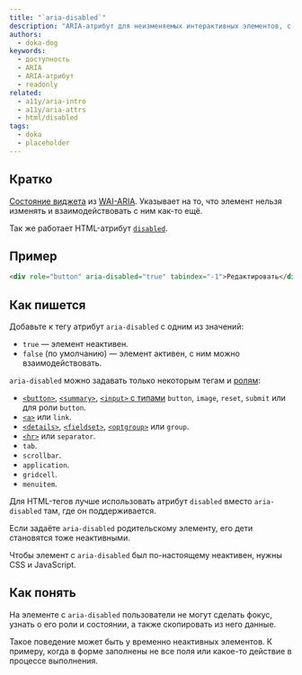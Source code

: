 ```yaml
---
title: "`aria-disabled`"
description: "ARIA-атрибут для неизменяемых интерактивных элементов, с которыми можно как-то взаимодействовать."
authors:
  - doka-dog
keywords:
  - доступность
  - ARIA
  - ARIA-атрибут
  - readonly
related:
  - a11y/aria-intro
  - a11y/aria-attrs
  - html/disabled
tags:
  - doka
  - placeholder
---
```


## Кратко

[Состояние виджета](/aria-attrs/#atributy-vidzhetov) из [WAI-ARIA](/a11y/aria-intro/#specifikaciya). Указывает на то, что элемент нельзя изменять и взаимодействовать с ним как-то ещё.

Так же работает HTML-атрибут [`disabled`](/html/disabled/).

## Пример

```html
<div role="button" aria-disabled="true" tabindex="-1">Редактировать</div>
```

## Как пишется

Добавьте к тегу атрибут `aria-disabled` с одним из значений:

- `true` — элемент неактивен.
- `false` (по умолчанию) — элемент активен, с ним можно взаимодействовать.

`aria-disabled` можно задавать только некоторым тегам и [ролям](/a11y/aria-roles/):

- [`<button>`](/html/button/), [`<summary>`](/html/details/), [`<input>` c типами](/html/input/#type) `button`, `image`, `reset`, `submit` или для роли `button`.
- [`<a>`](/html/a/) или `link`.
- [`<details>`](/html/details/), [`<fieldset>`](/html/fieldset/), [`<optgroup>`](/html/optgroup/) или `group`.
- [`<hr>`](/html/hr/) или `separator`.
- `tab`.
- `scrollbar`.
- `application`.
- `gridcell`.
- `menuitem`.

Для HTML-тегов лучше использовать атрибут `disabled` вместо `aria-disabled` там, где он поддерживается.

Если задаёте `aria-disabled` родительскому элементу, его дети становятся тоже неактивными.

Чтобы элемент с `aria-disabled` был по-настоящему неактивен, нужны CSS и JavaScript.

## Как понять

На элементе с `aria-disabled` пользователи не могут сделать фокус, узнать о его роли и состоянии, а также скопировать из него данные.

Такое поведение может быть у временно неактивных элементов. К примеру, когда в форме заполнены не все поля или какое-то действие в процессе выполнения.
